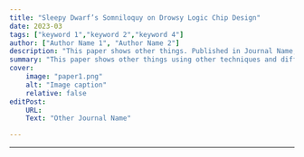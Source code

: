 ```yaml
---
title: "Sleepy Dwarf’s Somniloquy on Drowsy Logic Chip Design" 
date: 2023-03
tags: ["keyword 1","keyword 2","keyword 4"]
author: ["Author Name 1", "Author Name 2"]
description: "This paper shows other things. Published in Journal Name, 2015." 
summary: "This paper shows other things using other techniques and different data." 
cover:
    image: "paper1.png"
    alt: "Image caption"
    relative: false
editPost:
    URL: 
    Text: "Other Journal Name"

---
```


---

